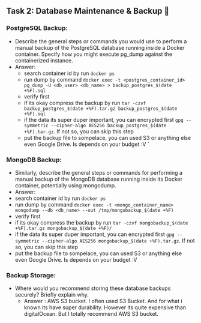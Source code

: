 ## Task 2: Database Maintenance & Backup 💾

### PostgreSQL Backup:

- Describe the general steps or commands you would use to perform a manual backup of the PostgreSQL database running inside a Docker container. Specify how you might execute pg_dump against the containerized instance.
- Answer:
  - search container id by run `docker ps`
  - run dump by command `docker exec -t <postgres_container_id> pg_dump -U <db_user> <db_name> > backup_postgres_$(date +%F).sql`
  - verify first
  - if its okay compress the backup by run `tar -czvf backup_postgres_$(date +%F).tar.gz backup_postgres_$(date +%F).sql`
  - if the data its super duper important, you can encrypted first `gpg --symmetric --cipher-algo AES256 backup_postgres_$(date +%F).tar.gz`. If not so, you can skip this step
  - put the backup file to sompelace, you can used S3 or anything else even Google Drive. Is depends on your budget :V
    `

### MongoDB Backup:

- Similarly, describe the general steps or commands for performing a manual backup of the MongoDB database running inside its Docker container, potentially using mongodump.
- Answer:
- search container id by run `docker ps`
- run dump by command `docker exec -t <mongo_container_name> mongodump --db <db_name> --out /tmp/mongobackup_$(date +%F)`
- verify first
- if its okay compress the backup by run `tar -czvf mongobackup_$(date +%F).tar.gz mongobackup_$(date +%F)/`
- if the data its super duper important, you can encrypted first `gpg --symmetric --cipher-algo AES256 mongobackup_$(date +%F).tar.gz`. If not so, you can skip this step
- put the backup file to sompelace, you can used S3 or anything else even Google Drive. Is depends on your budget :V

### Backup Storage:

- Where would you recommend storing these database backups securely? Briefly explain why.
  - Answer : AWS S3 bucket. I often used S3 Bucket. And for what i known its have super durability. However its quite expensive than digitalOcean. But I totally recommend AWS S3 bucket.
